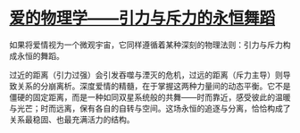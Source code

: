# [爱的物理学——引力与斥力的永恒舞蹈](https://hoo.be/meiri)

如果将爱情视为一个微观宇宙，它同样遵循着某种深刻的物理法则：引力与斥力构成永恒的舞蹈。

过近的距离（引力过强）会引发吞噬与湮灭的危机，过远的距离（斥力主导）则导致关系的分崩离析。深度爱情的精髓，在于掌握这两种力量间的动态平衡。它不是僵硬的固定距离，而是一种如同双星系统般的共舞——时而靠近，感受彼此的温暖与光芒；时而远离，保有各自的自转与空间。这场永恒的追逐与分离，恰恰构成了关系最稳固、也最充满活力的结构。
